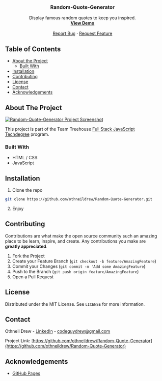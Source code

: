<!-- PROJECT LOGO -->
<br />
<p align="center">

  <h3 align="center">Random-Quote-Generator</h3>

  <p align="center">
    Display famous random quotes to keep you inspired.
    <br />
    <a href="https://www.othneildrew.com/Random-Quote-Generator"><strong>View Demo</strong></a>
    <br />
    <br />
    <a href="https://github.com/othneildrew/Random-Quote-Generator/issues">Report Bug</a>
    ·
    <a href="https://github.com/othneildrew/Random-Quote-Generator/issues">Request Feature</a>
  </p>
</p>



<!-- TABLE OF CONTENTS -->
## Table of Contents

* [About the Project](#about-the-project)
  * [Built With](#built-with)
* [Installation](#installation)
* [Contributing](#contributing)
* [License](#license)
* [Contact](#contact)
* [Acknowledgements](#acknowledgements)



<!-- ABOUT THE PROJECT -->
## About The Project

[![Random-Quote-Generator Project Screenshot][product-screenshot]](https://www.othneildrew.com/Random-Quote-Generator)

This project is part of the Team Treehouse [Full Stack JavaScript Techdegree](https://join.teamtreehouse.com/techdegree) program.

### Built With

* HTML / CSS
* JavaScript



<!-- INSTALLATION -->
## Installation

1. Clone the repo
```sh
git clone https://github.com/othneildrew/Random-Quote-Generator.git
```
2. Enjoy



<!-- CONTRIBUTING -->
## Contributing

Contributions are what make the open source community such an amazing place to be learn, inspire, and create. Any contributions you make are **greatly appreciated**.

1. Fork the Project
2. Create your Feature Branch (`git checkout -b feature/AmazingFeature`)
3. Commit your Changes (`git commit -m 'Add some AmazingFeature`)
4. Push to the Branch (`git push origin feature/AmazingFeature`)
5. Open a Pull Request



<!-- LICENSE -->
## License

Distributed under the MIT License. See `LICENSE` for more information.



<!-- CONTACT -->
## Contact

Othneil Drew - [LinkedIn](https://linkedin.com/in/othneildrew) - codeguydrew@gmail.com

Project Link: [https://github.com/othneildrew/Random-Quote-Generator](https://github.com/othneildrew/Random-Quote-Generator)



<!-- ACKNOWLEDGEMENTS -->
## Acknowledgements
* [GitHub Pages](https://pages.github.com)



<!-- MARKDOWN LINKS & IMAGES -->
[product-screenshot]: https://www.othneildrew.com/images/projects/random-quote-generator.jpg
